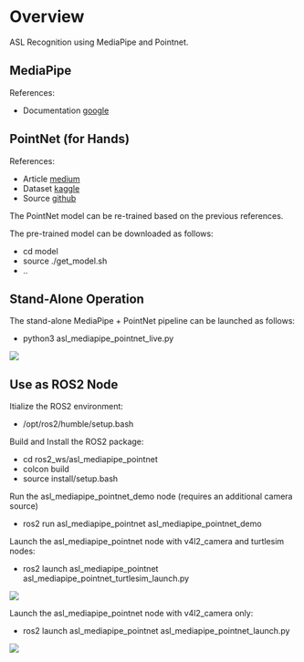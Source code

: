 # Overview

ASL Recognition using MediaPipe and Pointnet.

## MediaPipe

References:

- Documentation [google](https://google.github.io/mediapipe/solutions/hands.html)


## PointNet (for Hands)

References:

- Article [medium](https://medium.com/@er_95882/asl-recognition-using-pointnet-and-mediapipe-f2efda78d089)
- Dataset [kaggle](https://www.kaggle.com/datasets/ayuraj/asl-dataset)
- Source [github](https://github.com/e-roe/pointnet_hands/tree/main)

The PointNet model can be re-trained based on the previous references.

The pre-trained model can be downloaded as follows:

   - cd model
   - source ./get_model.sh
   - ..

## Stand-Alone Operation

The stand-alone MediaPipe + PointNet pipeline can be launched as follows:

   - python3 asl_mediapipe_pointnet_live.py

![](images/asl_mediapipe_pointnet_demo01_standalone.gif)

## Use as ROS2 Node

Itialize the ROS2 environment:

   - /opt/ros2/humble/setup.bash

Build and Install the ROS2 package:

   - cd ros2_ws/asl_mediapipe_pointnet
   - colcon build
   - source install/setup.bash

Run the asl_mediapipe_pointnet_demo node (requires an additional camera source)

   - ros2 run asl_mediapipe_pointnet asl_mediapipe_pointnet_demo

Launch the asl_mediapipe_pointnet node with v4l2_camera and turtlesim nodes:

   - ros2 launch asl_mediapipe_pointnet asl_mediapipe_pointnet_turtlesim_launch.py

![](images/asl_mediapipe_pointnet_demo01_ros2_turtlesim.gif)

Launch the asl_mediapipe_pointnet node with v4l2_camera only:

   - ros2 launch asl_mediapipe_pointnet asl_mediapipe_pointnet_launch.py

![](images/asl_mediapipe_pointnet_demo01_ros2_gazebo.gif)


